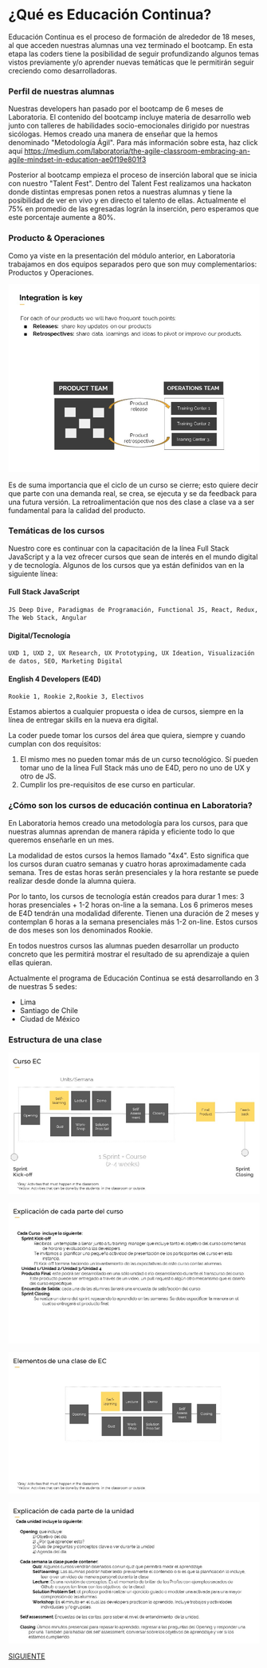 
# ¿Qué es Educación Continua?

Educación Continua es el proceso de formación de alrededor de 18 meses, al que acceden nuestras alumnas una vez terminado el bootcamp. En esta etapa las coders tiene la posibilidad de seguir profundizando algunos temas vistos previamente y/o aprender nuevas temáticas que le permitirán seguir creciendo como desarrolladoras.

### Perfil de nuestras alumnas

Nuestras developers han pasado por el bootcamp de 6 meses de Laboratoria. El contenido del bootcamp incluye materia de desarrollo web junto con talleres de habilidades socio-emocionales dirigido por nuestras sicólogas.
Hemos creado una manera de enseñar que la hemos denominado "Metodología Ágil". Para más información sobre esta, haz click aquí
https://medium.com/laboratoria/the-agile-classroom-embracing-an-agile-mindset-in-education-ae0f19e801f3

Posterior al bootcamp empieza el proceso de inserción laboral que se inicia con nuestro "Talent Fest". Dentro del Talent Fest realizamos una hackaton donde distintas empresas ponen retos a nuestras alumnas y tiene la posibilidad de ver en vivo y en directo el talento de ellas. Actualmente el 75% en promedio de las egresadas lográn la inserción, pero esperamos que este porcentaje aumente a 80%.


### Producto & Operaciones

Como ya viste en la presentación del módulo anterior, en Laboratoria trabajamos en dos equipos separados pero que son muy complementarios: Productos y Operaciones. 

![Caos clase](janice.JPG)

Es de suma importancia que el ciclo de un curso se cierre; esto quiere decir que parte con una demanda real, se crea, se ejecuta y se da feedback para una futura versión. La retroalimentación que nos des clase a clase va a ser fundamental para la calidad del producto.


### Temáticas de los cursos

Nuestro core es continuar con la capacitación de la línea Full Stack JavaScript y a la vez ofrecer cursos que sean de interés en el mundo digital y de tecnología. Algunos de los cursos que ya están definidos van en la siguiente línea:

#### Full Stack JavaScript
    JS Deep Dive, Paradigmas de Programación, Functional JS, React, Redux, The Web Stack, Angular	

#### Digital/Tecnología 
    UXD 1, UXD 2, UX Research, UX Prototyping, UX Ideation, Visualización de datos, SEO, Marketing Digital
              
#### English 4 Developers (E4D)
    Rookie 1, Rookie 2,Rookie 3, Electivos

Estamos  abiertos a cualquier propuesta o idea de cursos, siempre en la línea de entregar skills en la nueva era digital.

La coder puede tomar los cursos del área que quiera, siempre y cuando cumplan con dos requisitos:
1) El mismo mes no pueden tomar más de un curso tecnológico. Sí pueden tomar uno de la línea Full Stack más uno de E4D, pero no uno de UX y otro de JS.
2) Cumplir los pre-requisitos de ese curso en particular.


### ¿Cómo son los cursos de educación continua en Laboratoria?

En Laboratoria hemos creado una metodología para los cursos, para que nuestras alumnas aprendan de manera rápida y eficiente todo lo que queremos enseñarle en un mes. 

La modalidad de estos cursos la hemos llamado "4x4". Esto significa que los cursos duran cuatro semanas y cuatro horas aproximadamente cada semana. Tres de estas horas serán presenciales y la hora restante se puede realizar desde donde la alumna quiera. 

Por lo tanto, los cursos de tecnología están creados para durar 1 mes: 3 horas presenciales + 1-2 horas on-line a la semana.
Los 6 primeros meses de E4D tendrán una modalidad diferente. Tienen una duración de 2 meses y contemplan 6 horas a la semana presenciales más 1-2 on-line. Estos cursos de dos meses son los denominados Rookie. 

En todos nuestros cursos las alumnas pueden desarrollar un producto concreto que les permitirá mostrar el resultado de su aprendizaje a quien ellas quieran.

Actualmente el programa de Educación Continua se está desarrollando en 3 de nuestras 5 sedes: 
- Lima 
- Santiago de Chile
- Ciudad de México


### Estructura de una clase

![Caos clase](Diapositiva1.JPG)

![Caos clase](Diapositiva3.JPG)

![Caos clase](Diapositiva2.JPG)

![Caos clase](Diapositiva4.JPG)

[SIGUIENTE](02-perfilprofesor.md)

